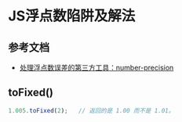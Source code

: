 # JS浮点数陷阱及解法

## 参考文档
- [处理浮点数误差的第三方工具：number-precision](https://github.com/nefe/number-precision)

## toFixed()
```js
1.005.toFixed(2);   // 返回的是 1.00 而不是 1.01。
```
